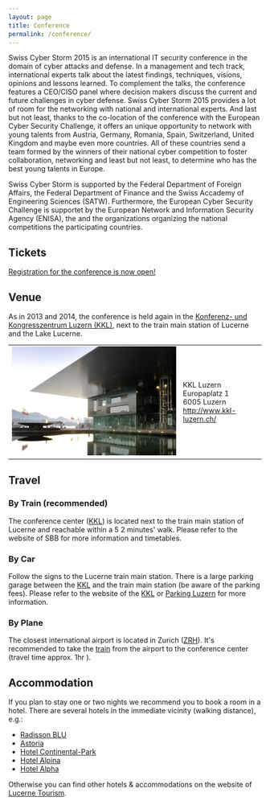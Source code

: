 ```yaml
---
layout: page
title: Conference
permalink: /conference/
---
```


Swiss Cyber Storm 2015 is an international IT security conference in the domain of cyber attacks and defense.
In a management and tech track, international experts talk about the latest findings, techniques, visions, opinions and lessons learned. To complement the talks, the conference features a CEO/CISO panel where decision makers discuss the current and future challenges in cyber defense. Swiss Cyber Storm 2015 provides a lot of room for the networking with national and international experts. And last but not least, thanks to the co-location of the conference with the European Cyber Security Challenge, it offers an unique opportunity to network with young talents from Austria, Germany, Romania, Spain, Switzerland, United Kingdom and maybe even more countries. All of these countries send a team formed by the winners of their national cyber competition to foster collaboration, networking and least but not least, to determine who has the best young talents in Europe.

Swiss Cyber Storm is supported by the Federal Department of Foreign Affairs, the Federal Department of Finance and the Swiss Accademy of Engineering Sciences (SATW). Furthermore, the European Cyber Security Challenge is supportet by the European Network and Information Security Agency (ENISA), the  and the organizations organizing the national competitions the participating countries.

<h2>Tickets</h2>
<a href="http://www.eventbee.com/v/swisscyberstorm/event?eid=128221942" style="text-decoration: underline;">
Registration for the conference is now open!
</a>

<h2>Venue</h2>
As in 2013 and 2014, the conference is held again in the 
<a href="http://www.kkl-luzern.ch/" target="_blank">Konferenz- und Kongresszentrum
Luzern (KKL)</a>, next to the train main station of Lucerne and the Lake Lucerne.
<table>
<tr>
<td>
<img src="/img/venue/kkl_luzern.jpg"></td>
<td>
KKL Luzern <br>
Europaplatz 1 <br>
6005 Luzern <br>
<a href="http://www.kkl-luzern.ch/" target="_blank">http://www.kkl-luzern.ch/</a>
</td>
</tr>
</table>

<h2>Travel</h2>

<h3>By Train (recommended)</h3>
The conference center (<a href="http://www.kkl-luzern.ch/" target="_blank">KKL</a>)
is located next to the train main station of Lucerne and reachable within a 5 2 minutes'
walk. Please refer to the website of SBB for more information and timetables.

<h3>By Car</h3>
Follow the signs to the Lucerne train main station. There is a large parking
garage between the <a href="http://www.kkl-luzern.ch/" target="_blank">KKL</a>
and the train main station (be aware of the parking fees). Please refer to the
website of the <a href="http://www.kkl-luzern.ch/" target="_blank">KKL</a> or
<a href="http://www.parking-luzern.ch/de/" target="_blank">Parking Luzern</a>
for more information.

<h3>By Plane</h3>
The closest international airport is located in Zurich
(<a href="http://www.zurich-airport.com/passengers-and-visitors" target="_blank">ZRH</a>).
It's recommended to take the <a href="https://www.sbb.ch/en/home.html" target="_blank">
train</a> from the airport to the conference center (travel time approx. 1hr ).

<h2>Accommodation</h2>
If you plan to stay one or two nights we recommend you to book a room in a hotel.
There are several hotels in the immediate vicinity (walking distance), e.g.:

* <a href="http://www.radissonblu.com/hotel-lucerne" target="_blank">Radisson BLU</a>
* <a href="http://www.astoria-luzern.ch/" target="_blank">Astoria</a>
* <a href="http://www.continental.ch/deu/default.shtml" target="_blank">Hotel Continental-Park</a>
* <a href="http://www.alpina-luzern.ch/" target="_blank">Hotel Alpina</a>
* <a href="http://www.hotelalpha.ch/" target="_blank">Hotel Alpha</a>

Otherwise you can find other hotels & accommodations on the website of 
<a href="http://www.luzern.com/en/" target="_blank">Lucerne Tourism</a>.
